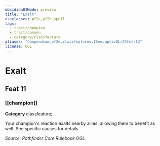 ```yaml
---
obsidianUIMode: preview
title: "Exalt"
cssclasses: pf2e,pf2e-spell
tags:
  - trait/champion
  - trait/common
  - category/classfeature
aliases: "Compendium.pf2e.classfeatures.Item.uptzvOLrZ3fctrl2"
license: OGL
---
```

# Exalt
## Feat 11
### [[champion]]

**Category** classfeature; 




Your champion's reaction exalts nearby allies, allowing them to benefit as well. See specific causes for details.

*Source: Pathfinder Core Rulebook*
*OGL*